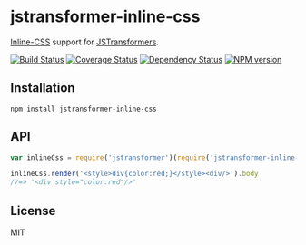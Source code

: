 # jstransformer-inline-css

[Inline-CSS](https://www.npmjs.com/package/inline-css) support for [JSTransformers](http://github.com/jstransformers).

[![Build Status](https://img.shields.io/travis/jstransformers/jstransformer-inline-css/master.svg)](https://travis-ci.org/jstransformers/jstransformer-inline-css)
[![Coverage Status](https://img.shields.io/codecov/c/github/jstransformers/jstransformer-inline-css/master.svg)](https://codecov.io/gh/jstransformers/jstransformer-inline-css)
[![Dependency Status](https://img.shields.io/david/jstransformers/jstransformer-inline-css/master.svg)](http://david-dm.org/jstransformers/jstransformer-inline-css)
[![NPM version](https://img.shields.io/npm/v/jstransformer-inline-css.svg)](https://www.npmjs.org/package/jstransformer-inline-css)

## Installation

    npm install jstransformer-inline-css

## API

```js
var inlineCss = require('jstransformer')(require('jstransformer-inline-css'))

inlineCss.render('<style>div{color:red;}</style><div/>').body
//=> '<div style="color:red"/>'
```

## License

MIT
